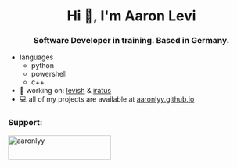 <h1 align="center">Hi 🖤, I'm Aaron Levi</h1>
<h3 align="center">Software Developer in training. Based in Germany.</h3>


- languages
  - python
  - powershell
  - c++
- 🔭 working on: [levish](https://github.com/aaronlyy/levish) & [iratus](https://github.com/aaronlyy/iratus)
- 💻 all of my projects are available at [aaronlyy.github.io](https://aaronlyy.github.io)

<h3 align="left">Support:</h3>
<p><a href="https://www.buymeacoffee.com/aaronlyy"> <img align="left" src="https://cdn.buymeacoffee.com/buttons/v2/default-yellow.png" height="50" width="210" alt="aaronlyy" /></a></p><br><br>


<!--- <img align="center">[![My GitHub Stats](https://github-readme-stats.vercel.app/api/?username=aaronlyy&count_private=true&theme=tokyonight&showicons=true)]()</img> --->
<!--- <img align="center" src="https://github-readme-stats.anuraghazra1.vercel.app/api/top-langs/?username=aaronlyy" /> --->
